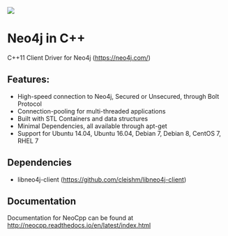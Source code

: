 ![](https://travis-ci.org/AO-StreetArt/NeoCpp.svg?branch=master)

# Neo4j in C++

C++11 Client Driver for Neo4j (https://neo4j.com/)

## Features:
* High-speed connection to Neo4j, Secured or Unsecured, through Bolt Protocol
* Connection-pooling for multi-threaded applications
* Built with STL Containers and data structures
* Minimal Dependencies, all available through apt-get
* Support for Ubuntu 14.04, Ubuntu 16.04, Debian 7, Debian 8, CentOS 7, RHEL 7

## Dependencies
* libneo4j-client (https://github.com/cleishm/libneo4j-client)

## Documentation
Documentation for NeoCpp can be found at http://neocpp.readthedocs.io/en/latest/index.html
